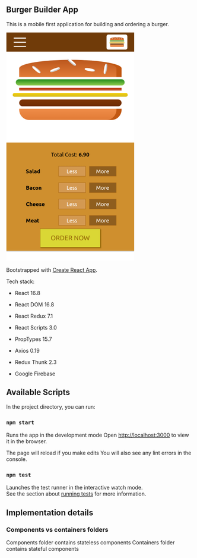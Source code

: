 ## Burger Builder App

This is a mobile first application for building and ordering a burger.

![picture](demo/demo_screen.png)

Bootstrapped with [Create React App](https://github.com/facebook/create-react-app).

Tech stack:

- React 16.8

- React DOM 16.8

- React Redux 7.1

- React Scripts 3.0

- PropTypes 15.7

- Axios 0.19

- Redux Thunk 2.3

- Google Firebase


## Available Scripts

In the project directory, you can run:

### `npm start`

Runs the app in the development mode
Open [http://localhost:3000](http://localhost:3000) to view it in the browser.

The page will reload if you make edits
You will also see any lint errors in the console.

### `npm test`

Launches the test runner in the interactive watch mode.<br>
See the section about [running tests](https://facebook.github.io/create-react-app/docs/running-tests) for more information.


## Implementation details

### Components vs containers folders

Components folder contains stateless components
Containers folder contains stateful components
